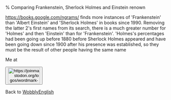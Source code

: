 % Comparing Frankenstein, Sherlock Holmes and Einstein renown

https://books.google.com/ngrams/ finds more instances of 'Frankenstein' than 'Albert Einstein' and 'Sherlock Holmes' in books since 1990. Removing the latter 2's first names from its search, there is a much greater number for 'Holmes' and then 'Einstein' than for 'Frankenstein'. 'Holmes's percentages had been going up before 1880 before Sherlock Holmes appeared and have been going down since 1900 after his presence was established, so they must be the result of other people having the same name



Me at
<form action='https://mastodon.sdf.org/@drbean'>
<button type='submit' class='btn'>
<img src='./mastodon.svg'
alt='https://joinmastodon.org/logos/wordmark-black-text.svg'
style='width:100px;height:50px'/>
</button></form>

Back to [WobblyEnglish](WobblyEnglish.html)
